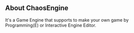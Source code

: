 <!-- # Introduction

## Intro

Test markdown text file.

## Source

```cpp
#include <iostream>

using namespace std;

namespace MainSpace{
    class Demo{
        void Demo(){

        };

        void Method(){

        };
    };
}

int main(){
    MainSpace::Demo* newDemo = new Demo();
    newDemo.Method();

    return(0);
}

``` -->


## About ChaosEngine
It's a Game Engine that supports to make your own game by Programming(E) or Interactive Engine Editor.